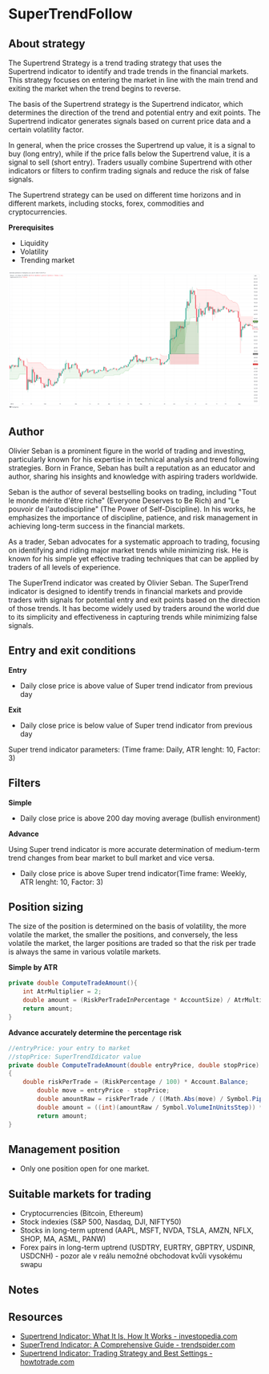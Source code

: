 # SuperTrendFollow

## About strategy
The Supertrend Strategy is a trend trading strategy that uses the Supertrend indicator to identify and trade trends in the financial markets. This strategy focuses on entering the market in line with the main trend and exiting the market when the trend begins to reverse.

The basis of the Supertrend strategy is the Supertrend indicator, which determines the direction of the trend and potential entry and exit points. The Supertrend indicator generates signals based on current price data and a certain volatility factor.

In general, when the price crosses the Supertrend up value, it is a signal to buy (long entry), while if the price falls below the Supertrend value, it is a signal to sell (short entry). Traders usually combine Supertrend with other indicators or filters to confirm trading signals and reduce the risk of false signals.

The Supertrend strategy can be used on different time horizons and in different markets, including stocks, forex, commodities and cryptocurrencies.

**Prerequisites**
* Liquidity
* Volatility
* Trending market

![Example](resources/BTCUSD_example.png)

## Author
Olivier Seban is a prominent figure in the world of trading and investing, particularly known for his expertise in technical analysis and trend following strategies. Born in France, Seban has built a reputation as an educator and author, sharing his insights and knowledge with aspiring traders worldwide.

Seban is the author of several bestselling books on trading, including "Tout le monde mérite d'être riche" (Everyone Deserves to Be Rich) and "Le pouvoir de l'autodiscipline" (The Power of Self-Discipline). In his works, he emphasizes the importance of discipline, patience, and risk management in achieving long-term success in the financial markets.

As a trader, Seban advocates for a systematic approach to trading, focusing on identifying and riding major market trends while minimizing risk. He is known for his simple yet effective trading techniques that can be applied by traders of all levels of experience.

The SuperTrend indicator was created by Olivier Seban. The SuperTrend indicator is designed to identify trends in financial markets and provide traders with signals for potential entry and exit points based on the direction of those trends. It has become widely used by traders around the world due to its simplicity and effectiveness in capturing trends while minimizing false signals.

## Entry and exit conditions
**Entry**
* Daily close price is above value of  Super trend indicator from previous day

**Exit**
* Daily close price is below value of Super trend indicator from previous day

Super trend indicator parameters: (Time frame: Daily, ATR lenght: 10, Factor: 3)
## Filters
**Simple**
* Daily close price is above 200 day moving average (bullish environment)

**Advance**

Using Super trend indicator is more accurate determination of medium-term trend changes from bear market to bull market and vice versa.

* Daily close price is above Super trend indicator(Time frame: Weekly, ATR lenght: 10, Factor: 3)

## Position sizing
The size of the position is determined on the basis of volatility, the more volatile the market, the smaller the positions, and conversely, the less volatile the market, the larger positions are traded so that the risk per trade is always the same in various volatile markets.

**Simple by ATR**
```c#
private double ComputeTradeAmount(){
    int AtrMultiplier = 2;
    double amount = (RiskPerTradeInPercentage * AccountSize) / AtrMultiplier * ATR(20, Days)
    return amount;
}

```

**Advance accurately determine the percentage risk**
```c#
//entryPrice: your entry to market
//stopPrice: SuperTrendIdicator value
private double ComputeTradeAmount(double entryPrice, double stopPrice)
{
	double riskPerTrade = (RiskPercentage / 100) * Account.Balance;
        double move = entryPrice - stopPrice;
        double amountRaw = riskPerTrade / ((Math.Abs(move) / Symbol.PipSize) * Symbol.PipValue);
        double amount = ((int)(amountRaw / Symbol.VolumeInUnitsStep)) * Symbol.VolumeInUnitsStep;
        return amount;
}
```

## Management position
- Only one position open for one market.

## Suitable markets for trading
* Cryptocurrencies (Bitcoin, Ethereum)
* Stock indexies (S&P 500, Nasdaq, DJI, NIFTY50)
* Stocks in long-term uptrend (AAPL, MSFT, NVDA, TSLA, AMZN, NFLX, SHOP, MA, ASML, PANW)
* Forex pairs in long-term uptrend (USDTRY, EURTRY, GBPTRY, USDINR, USDCNH) - pozor ale v reálu nemožné obchodovat kvůli vysokému swapu

## Notes

## Resources
* [Supertrend Indicator: What It Is, How It Works - investopedia.com](https://www.investopedia.com/supertrend-indicator-7976167)
* [SuperTrend Indicator: A Comprehensive Guide - trendspider.com](https://trendspider.com/learning-center/supertrend-indicator-a-comprehensive-guide/)
* [Supertrend Indicator: Trading Strategy and Best Settings - howtotrade.com](https://howtotrade.com/indicators/supertrend/)